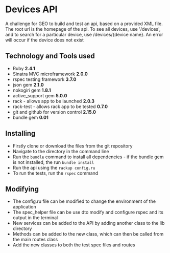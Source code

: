 # Devices API

A challenge for GEO to build and test an api, based on a provided XML file. The root url is the homepage of the api. To see all devices, use '/devices', and to search for a particular device, use /devices/{device name}. An error will occur if the device does not exist

## Technology and Tools used

* Ruby **2.4.1**
* Sinatra MVC microframework **2.0.0**
* rspec testing framework **3.7.0**
* json gem **2.1.0**
* nokogiri gem **1.8.1**
* active_support gem **5.0.0**
* rack - allows app to be launched **2.0.3**
* rack-test - allows rack app to be tested **0.7.0**
* git and github for version control **2.15.0**
* bundle gem **0.01**

## Installing

* Firstly clone or download the files from the git repository
* Navigate to the directory in the command line
* Run the ```bundle``` command to install all dependencies - if the bundle gem is not installed, the run ```bundle install```
* Run the api using the ```rackup config.ru```
* To run the tests, run the ```rspec``` command

## Modifying

* The config.ru file can be modified to change the environment of the application
* The spec_helper file can be use dto modify and configure rspec and its output in the terminal
* New services can be added to the API by adding another class to the lib directory
* Methods can be added to the new class, which can then be called from the main routes class
* Add the new classes to both the test spec files and routes
